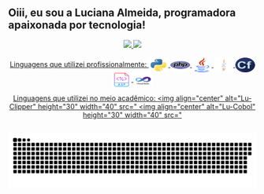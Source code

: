 ## Oiii, eu sou a Luciana Almeida, programadora apaixonada por tecnologia!
<div align="center">
  <a href="https://github.com/lualmeidasouza">  
  <img height="180em" src="https://github-readme-stats.vercel.app/api?username=lualmeidasouza&show_icons=true&theme=dracula&include_all_commits=true&count_private=true"/>
  <img height="180em" src="https://github-readme-stats.vercel.app/api/top-langs/?username=lualmeidasouza&layout=compact&langs_count=7&theme=dracula"/>    
<div>

<div style="display: inline_block"><br>
  Linguagens que utilizei profissionalmente:
  <img align="center" alt="Lu-Python" height="30" width="40" src="https://github.com/devicons/devicon/blob/master/icons/python/python-original.svg">
  <img align="center" alt="Lu-Php" height="30" width="40" src="https://github.com/devicons/devicon/blob/master/icons/php/php-original.svg">
  <img align="center" alt="Lu-Java" height="30" width="40" src="https://github.com/lualmeidasouza/icones/blob/main/java.png">
  <img align="center" alt="Lu-JSP" height="30" width="40" src="https://github.com/lualmeidasouza/icones/blob/main/jsp.png">
  <img align="center" alt="Lu-ColdFusion" height="30" width="40" src="https://github.com/lualmeidasouza/icones/blob/main/coldfusion.png">
  <img align="center" alt="Lu-ASP" height="30" width="40" src="https://github.com/lualmeidasouza/icones/blob/main/asp.png">
  <img align="center" alt="Lu-VisualBasic" height="30" width="40" src="https://github.com/lualmeidasouza/icones/blob/main/vb.png">
  
  Linguagens que utilizei no meio acadêmico:
  <img align="center" alt="Lu-Clipper" height="30" width="40" src="
  <img align="center" alt="Lu-Cobol" height="30" width="40" src="
</div>
  
  ##
 
<div>   
  
  ![Snake animation](https://github.com/lualmeidasouza/lualmeidasouza/blob/output/github-contribution-grid-snake.svg) 

</div>

